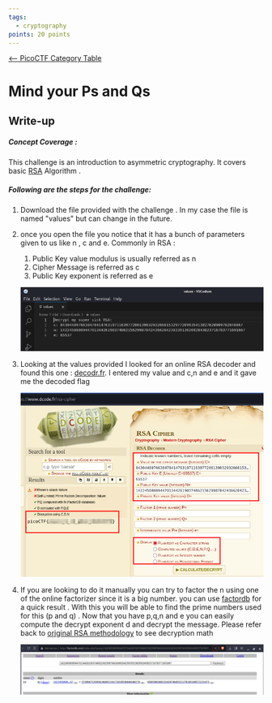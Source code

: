 ```yaml
---
tags:
  - cryptography
points: 20 points
---
```


[<-- PicoCTF Category Table](../../README.md#2-picoctf)

# Mind your Ps and Qs

## Write-up
##### Concept Coverage :
This challenge is an introduction to asymmetric cryptography. It covers basic [RSA](https://www.techtarget.com/searchsecurity/definition/RSA) Algorithm . 

##### Following are the steps for the challenge: 
1. Download the file provided with the challenge . In my case the file is named "values" but can change in the future.
   
2. once you open the file you notice that it has a bunch of parameters given to us like n , c and e. Commonly in RSA : 
    1.  Public Key value modulus is usually referred as n
    2. Cipher Message is referred as c
    3. Public Key exponent is referred as e
    
    ![RSA-values](../assets/mind-your-pq/RSA-values.png)

3. Looking at the values provided I looked for an online RSA decoder and found this one : [decodr.fr](https://www.dcode.fr/rsa-cipher). I entered my value and c,n and e and it gave me the decoded flag 
    
    ![decoded-flag](../assets/mind-your-pq/decoded-flag.png)

4. If you are looking to do it manually you can try to factor the n using one of the online factorizer since it is a big number. you can use [factordb](http://factordb.com) for a quick result . With this you will be able to find the prime numbers used for this (p and q) . Now that you have p,q,n and e you can easily compute the decrypt exponent d and decrypt the message. Please refer back to [original RSA methodology](https://www.techtarget.com/searchsecurity/definition/RSA) to see decryption math
   
	![factor-db](../assets/mind-your-pq/factor-db.png)

